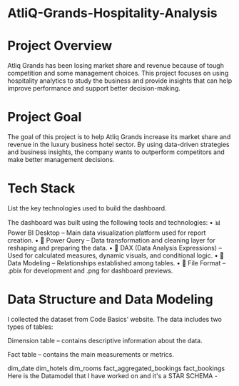 # AtliQ-Grands-Hospitality-Analysis
# Project Overview

Atliq Grands has been losing market share and revenue because of tough competition and some management choices. This project focuses on using hospitality analytics to study the business and provide insights that can help improve performance and support better decision-making.
# Project Goal
The goal of this project is to help Atliq Grands increase its market share and revenue in the luxury business hotel sector. By using data-driven strategies and business insights, the company wants to outperform competitors and make better management decisions.
# Tech Stack
List the key technologies used to build the dashboard.

The dashboard was built using the following tools and technologies:
• 📊 Power BI Desktop – Main data visualization platform used for report creation.
• 📂 Power Query – Data transformation and cleaning layer for reshaping and preparing the data.
• 🧠 DAX (Data Analysis Expressions) – Used for calculated measures, dynamic visuals, and conditional logic.
• 📝 Data Modeling – Relationships established among tables.
• 📁 File Format – .pbix for development and .png for dashboard previews.

# Data Structure and Data Modeling
I collected the dataset from Code Basics’ website. The data includes two types of tables:

Dimension table – contains descriptive information about the data.

Fact table – contains the main measurements or metrics.

dim_date
dim_hotels
dim_rooms
fact_aggregated_bookings
fact_bookings
Here is the Datamodel that I have worked on and it's a STAR SCHEMA
-<a href="https://github.com/payalkapale/AtliQ-Grands-Hospitality-Analysis/blob/main/Data%20Model.png"></a>
